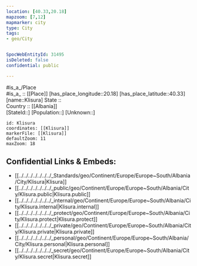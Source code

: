 ```yaml
---
location: [40.33,20.18] 
mapzoom: [7,12] 
mapmarker: city 
type: City
tags:
- geo/City


SpocWebEntityId: 31495
isDeleted: false
confidential: public

---
```

#is_a_/Place  
#is_a_ :: [[Place]] 
[has_place_longitude::20.18] 
[has_place_latitude::40.33] 
[name::Klisura] 
State ::  
Country :: [[Albania]]  
[StateId::] 
[Population::] 
[Unknown::] 


```leaflet
id: Klisura
coordinates: [[Klisura]] 
markerFile: [[Klisura]] 
defaultZoom: 11 
maxZoom: 18
```


## Confidential Links & Embeds: 
- [[../../../../../../../_Standards/geo/Continent/Europe/Europe~South/Albania/City/Klisura|Klisura]] 
- [[../../../../../../../_public/geo/Continent/Europe/Europe~South/Albania/City/Klisura.public|Klisura.public]] 
- [[../../../../../../../_internal/geo/Continent/Europe/Europe~South/Albania/City/Klisura.internal|Klisura.internal]] 
- [[../../../../../../../_protect/geo/Continent/Europe/Europe~South/Albania/City/Klisura.protect|Klisura.protect]] 
- [[../../../../../../../_private/geo/Continent/Europe/Europe~South/Albania/City/Klisura.private|Klisura.private]] 
- [[../../../../../../../_personal/geo/Continent/Europe/Europe~South/Albania/City/Klisura.personal|Klisura.personal]] 
- [[../../../../../../../_secret/geo/Continent/Europe/Europe~South/Albania/City/Klisura.secret|Klisura.secret]] 
